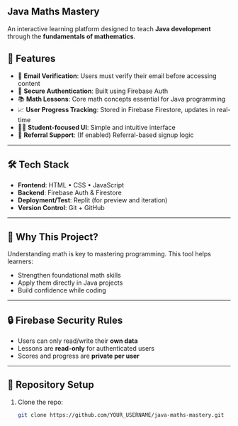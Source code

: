 ## Java Maths Mastery

An interactive learning platform designed to teach **Java development** through the **fundamentals of mathematics**.

## 🚀 Features

- 📧 **Email Verification**: Users must verify their email before accessing content
- 🔐 **Secure Authentication**: Built using Firebase Auth
- 📚 **Math Lessons**: Core math concepts essential for Java programming
- 📈 **User Progress Tracking**: Stored in Firebase Firestore, updates in real-time
- 👨‍🎓 **Student-focused UI**: Simple and intuitive interface
- 🔁 **Referral Support**: (If enabled) Referral-based signup logic

---

## 🛠️ Tech Stack

- **Frontend**: HTML • CSS • JavaScript
- **Backend**: Firebase Auth & Firestore
- **Deployment/Test**: Replit (for preview and iteration)
- **Version Control**: Git + GitHub

---

## 🧠 Why This Project?

Understanding math is key to mastering programming. This tool helps learners:
- Strengthen foundational math skills
- Apply them directly in Java projects
- Build confidence while coding

---

## 🔒 Firebase Security Rules

- Users can only read/write their **own data**
- Lessons are **read-only** for authenticated users
- Scores and progress are **private per user**

---

## 📂 Repository Setup

1. Clone the repo:
   ```bash
   git clone https://github.com/YOUR_USERNAME/java-maths-mastery.git
